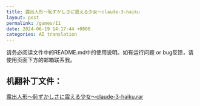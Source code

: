 ```yaml
---
title: 露出人形～恥ずかしさに震える少女～claude-3-haiku
layout: post
permalink: /games/11
date: 2024-06-19 14:17:44 +0800
categories: AI translation
---
```



请务必阅读文件中的README.md中的使用说明。如有运行问题 or bug反馈，请使用页面下方的邮箱联系我。

## 机翻补丁文件：

[露出人形～恥ずかしさに震える少女～claude-3-haiku.rar](../resources/%E9%9C%B2%E5%87%BA%E4%BA%BA%E5%BD%A2%EF%BD%9E%E6%81%A5%E3%81%9A%E3%81%8B%E3%81%97%E3%81%95%E3%81%AB%E9%9C%87%E3%81%88%E3%82%8B%E5%B0%91%E5%A5%B3%EF%BD%9Eclaude-3-haiku.rar)

 

